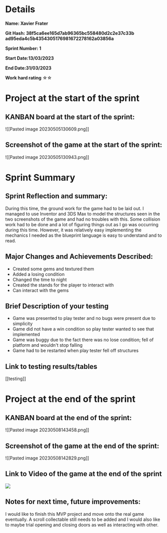 # Details
**Name: Xavier Frater**

**Git Hash: 38f5ca6ee165d7ab96365bc558480d2c2e37c33b
			   ad95eda4c5b4354305176981672278162a03856a**

**Sprint Number: 1**

**Start Date:13/03/2023**

**End Date:31/03/2023**

**Work hard rating**
☆☆

# Project at the start of the sprint
## **KANBAN board at the start of the sprint:**
![[Pasted image 20230505130609.png]]
## **Screenshot of the game at the start of the sprint:**
![[Pasted image 20230505130943.png]]
# Sprint Summary
## **Sprint Reflection and summary:**
During this time, the ground work for the game had to be laid out. I managed to use Inventor and 3DS Max to model the structures seen in the two screenshots of the game and had no troubles with this. Some collision work had to be done and a lot of figuring things out as I go was occurring during this time. However, it was relatively easy implementing the mechanics I needed as the blueprint language is easy to understand and to read.

## **Major Changes and Achievements Described:**
- Created some gems and textured them
- Added a losing condition
- Changed the time to night
- Created the stands for the player to interact with
- Can interact with the gems

## **Brief Description of your testing**
- Game was presented to play tester and no bugs were present due to simplicity
- Game did not have a win condition so play tester wanted to see that implemented
- Game was buggy due to the fact there was no lose condition; fell of platform and wouldn't stop falling
- Game had to be restarted when play tester fell off structures
## **Link to testing results/tables**
[[testing]]
# Project at the end of the sprint
## **KANBAN board at the end of the sprint:**
![[Pasted image 20230508143458.png]]


## **Screenshot of the game at the end of the sprint:**
![[Pasted image 20230508142829.png]]

## Link to **Video of the game at the end of the sprint**
![](https://youtu.be/APFphWuTkf4)
## **Notes for next time, future improvements:**
I would like to finish this MVP project and move onto the real game eventually. A scroll collectable still needs to be added and I would also like to maybe trial opening and closing doors as well as interacting with other.